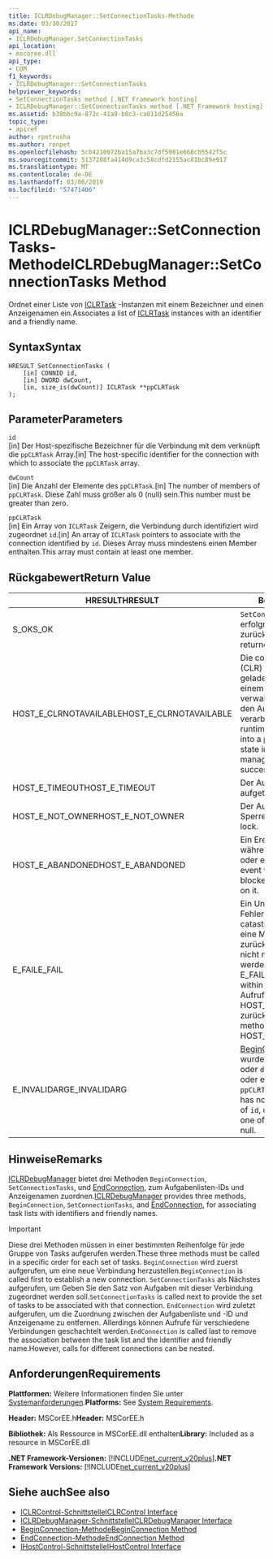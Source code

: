 ```yaml
---
title: ICLRDebugManager::SetConnectionTasks-Methode
ms.date: 03/30/2017
api_name:
- ICLRDebugManager.SetConnectionTasks
api_location:
- mscoree.dll
api_type:
- COM
f1_keywords:
- ICLRDebugManager::SetConnectionTasks
helpviewer_keywords:
- SetConnectionTasks method [.NET Framework hosting]
- ICLRDebugManager::SetConnectionTasks method [.NET Framework hosting]
ms.assetid: b38bbc9a-872c-41a9-b8c3-ca011d25456a
topic_type:
- apiref
author: rpetrusha
ms.author: ronpet
ms.openlocfilehash: 5cb4210972ba15a7ba3c7df5981e668cb5542f5c
ms.sourcegitcommit: 5137208fa414d9ca3c58cdfd2155ac81bc89e917
ms.translationtype: MT
ms.contentlocale: de-DE
ms.lasthandoff: 03/06/2019
ms.locfileid: "57471406"
---
```

# <a name="iclrdebugmanagersetconnectiontasks-method"></a><span data-ttu-id="dbcfe-102">ICLRDebugManager::SetConnectionTasks-Methode</span><span class="sxs-lookup"><span data-stu-id="dbcfe-102">ICLRDebugManager::SetConnectionTasks Method</span></span>
<span data-ttu-id="dbcfe-103">Ordnet einer Liste von [ICLRTask](../../../../docs/framework/unmanaged-api/hosting/iclrtask-interface.md) -Instanzen mit einem Bezeichner und einen Anzeigenamen ein.</span><span class="sxs-lookup"><span data-stu-id="dbcfe-103">Associates a list of [ICLRTask](../../../../docs/framework/unmanaged-api/hosting/iclrtask-interface.md) instances with an identifier and a friendly name.</span></span>  
  
## <a name="syntax"></a><span data-ttu-id="dbcfe-104">Syntax</span><span class="sxs-lookup"><span data-stu-id="dbcfe-104">Syntax</span></span>  
  
```  
HRESULT SetConnectionTasks (  
    [in] CONNID id,  
    [in] DWORD dwCount,  
    [in, size_is(dwCount)] ICLRTask **ppCLRTask  
);  
```  
  
## <a name="parameters"></a><span data-ttu-id="dbcfe-105">Parameter</span><span class="sxs-lookup"><span data-stu-id="dbcfe-105">Parameters</span></span>  
 `id`  
 <span data-ttu-id="dbcfe-106">[in] Der Host-spezifische Bezeichner für die Verbindung mit dem verknüpft die `ppCLRTask` Array.</span><span class="sxs-lookup"><span data-stu-id="dbcfe-106">[in] The host-specific identifier for the connection with which to associate the `ppCLRTask` array.</span></span>  
  
 `dwCount`  
 <span data-ttu-id="dbcfe-107">[in] Die Anzahl der Elemente des `ppCLRTask`.</span><span class="sxs-lookup"><span data-stu-id="dbcfe-107">[in] The number of members of `ppCLRTask`.</span></span> <span data-ttu-id="dbcfe-108">Diese Zahl muss größer als 0 (null) sein.</span><span class="sxs-lookup"><span data-stu-id="dbcfe-108">This number must be greater than zero.</span></span>  
  
 `ppCLRTask`  
 <span data-ttu-id="dbcfe-109">[in] Ein Array von `ICLRTask` Zeigern, die Verbindung durch identifiziert wird zugeordnet `id`.</span><span class="sxs-lookup"><span data-stu-id="dbcfe-109">[in] An array of `ICLRTask` pointers to associate with the connection identified by `id`.</span></span> <span data-ttu-id="dbcfe-110">Dieses Array muss mindestens einen Member enthalten.</span><span class="sxs-lookup"><span data-stu-id="dbcfe-110">This array must contain at least one member.</span></span>  
  
## <a name="return-value"></a><span data-ttu-id="dbcfe-111">Rückgabewert</span><span class="sxs-lookup"><span data-stu-id="dbcfe-111">Return Value</span></span>  
  
|<span data-ttu-id="dbcfe-112">HRESULT</span><span class="sxs-lookup"><span data-stu-id="dbcfe-112">HRESULT</span></span>|<span data-ttu-id="dbcfe-113">Beschreibung</span><span class="sxs-lookup"><span data-stu-id="dbcfe-113">Description</span></span>|  
|-------------|-----------------|  
|<span data-ttu-id="dbcfe-114">S_OK</span><span class="sxs-lookup"><span data-stu-id="dbcfe-114">S_OK</span></span>|<span data-ttu-id="dbcfe-115">`SetConnectionTasks` wurde erfolgreich zurückgegeben.</span><span class="sxs-lookup"><span data-stu-id="dbcfe-115">`SetConnectionTasks` returned successfully.</span></span>|  
|<span data-ttu-id="dbcfe-116">HOST_E_CLRNOTAVAILABLE</span><span class="sxs-lookup"><span data-stu-id="dbcfe-116">HOST_E_CLRNOTAVAILABLE</span></span>|<span data-ttu-id="dbcfe-117">Die common Language Runtime (CLR) wurde nicht in einen Prozess geladen wurde, oder die CLR ist in einem Zustand, in dem nicht verwalteten Code ausführen oder den Aufruf erfolgreich zu verarbeiten.</span><span class="sxs-lookup"><span data-stu-id="dbcfe-117">The common language runtime (CLR) has not been loaded into a process, or the CLR is in a state in which it cannot run managed code or process the call successfully.</span></span>|  
|<span data-ttu-id="dbcfe-118">HOST_E_TIMEOUT</span><span class="sxs-lookup"><span data-stu-id="dbcfe-118">HOST_E_TIMEOUT</span></span>|<span data-ttu-id="dbcfe-119">Der Aufruf ist ein Timeout aufgetreten.</span><span class="sxs-lookup"><span data-stu-id="dbcfe-119">The call timed out.</span></span>|  
|<span data-ttu-id="dbcfe-120">HOST_E_NOT_OWNER</span><span class="sxs-lookup"><span data-stu-id="dbcfe-120">HOST_E_NOT_OWNER</span></span>|<span data-ttu-id="dbcfe-121">Der Aufrufer ist nicht Besitzer der Sperre.</span><span class="sxs-lookup"><span data-stu-id="dbcfe-121">The caller does not own the lock.</span></span>|  
|<span data-ttu-id="dbcfe-122">HOST_E_ABANDONED</span><span class="sxs-lookup"><span data-stu-id="dbcfe-122">HOST_E_ABANDONED</span></span>|<span data-ttu-id="dbcfe-123">Ein Ereignis wurde abgebrochen, während sich der blockierte Thread oder eine Fiber darauf gewartet.</span><span class="sxs-lookup"><span data-stu-id="dbcfe-123">An event was canceled while a blocked thread or fiber was waiting on it.</span></span>|  
|<span data-ttu-id="dbcfe-124">E_FAIL</span><span class="sxs-lookup"><span data-stu-id="dbcfe-124">E_FAIL</span></span>|<span data-ttu-id="dbcfe-125">Ein Unbekannter Schwerwiegender Fehler ist aufgetreten.</span><span class="sxs-lookup"><span data-stu-id="dbcfe-125">An unknown catastrophic failure occurred.</span></span> <span data-ttu-id="dbcfe-126">Wenn eine Methode E_FAIL zurückgegeben hat, ist die CLR nicht mehr im Prozess verwendet werden.</span><span class="sxs-lookup"><span data-stu-id="dbcfe-126">After a method returns E_FAIL, the CLR is no longer usable within the process.</span></span> <span data-ttu-id="dbcfe-127">Nachfolgende Aufrufe zum Hosten der Methoden HOST_E_CLRNOTAVAILABLE zurück.</span><span class="sxs-lookup"><span data-stu-id="dbcfe-127">Subsequent calls to hosting methods return HOST_E_CLRNOTAVAILABLE.</span></span>|  
|<span data-ttu-id="dbcfe-128">E_INVALIDARG</span><span class="sxs-lookup"><span data-stu-id="dbcfe-128">E_INVALIDARG</span></span>|<span data-ttu-id="dbcfe-129">[BeginConnection](../../../../docs/framework/unmanaged-api/hosting/iclrdebugmanager-beginconnection-method.md) nicht aufgerufen wurde mithilfe dieses Werts von `id`, oder `dwCount` oder `id` ist 0 (null) oder eines der Elemente des `ppCLRTask` ist null.</span><span class="sxs-lookup"><span data-stu-id="dbcfe-129">[BeginConnection](../../../../docs/framework/unmanaged-api/hosting/iclrdebugmanager-beginconnection-method.md) has not been called using this value of `id`, or `dwCount` or `id` is zero, or one of the elements of `ppCLRTask` is null.</span></span>|  
  
## <a name="remarks"></a><span data-ttu-id="dbcfe-130">Hinweise</span><span class="sxs-lookup"><span data-stu-id="dbcfe-130">Remarks</span></span>  
 <span data-ttu-id="dbcfe-131">[ICLRDebugManager](../../../../docs/framework/unmanaged-api/hosting/iclrdebugmanager-interface.md) bietet drei Methoden `BeginConnection`, `SetConnectionTasks`, und [EndConnection](../../../../docs/framework/unmanaged-api/hosting/iclrdebugmanager-endconnection-method.md), zum Aufgabenlisten-IDs und Anzeigenamen zuordnen.</span><span class="sxs-lookup"><span data-stu-id="dbcfe-131">[ICLRDebugManager](../../../../docs/framework/unmanaged-api/hosting/iclrdebugmanager-interface.md) provides three methods, `BeginConnection`, `SetConnectionTasks`, and [EndConnection](../../../../docs/framework/unmanaged-api/hosting/iclrdebugmanager-endconnection-method.md), for associating task lists with identifiers and friendly names.</span></span>  
  
> [!IMPORTANT]
>  <span data-ttu-id="dbcfe-132">Diese drei Methoden müssen in einer bestimmten Reihenfolge für jede Gruppe von Tasks aufgerufen werden.</span><span class="sxs-lookup"><span data-stu-id="dbcfe-132">These three methods must be called in a specific order for each set of tasks.</span></span> <span data-ttu-id="dbcfe-133">`BeginConnection` wird zuerst aufgerufen, um eine neue Verbindung herzustellen.</span><span class="sxs-lookup"><span data-stu-id="dbcfe-133">`BeginConnection` is called first to establish a new connection.</span></span> <span data-ttu-id="dbcfe-134">`SetConnectionTasks` als Nächstes aufgerufen, um Geben Sie den Satz von Aufgaben mit dieser Verbindung zugeordnet werden soll.</span><span class="sxs-lookup"><span data-stu-id="dbcfe-134">`SetConnectionTasks` is called next to provide the set of tasks to be associated with that connection.</span></span> <span data-ttu-id="dbcfe-135">`EndConnection` wird zuletzt aufgerufen, um die Zuordnung zwischen der Aufgabenliste und -ID und Anzeigename zu entfernen. Allerdings können Aufrufe für verschiedene Verbindungen geschachtelt werden.</span><span class="sxs-lookup"><span data-stu-id="dbcfe-135">`EndConnection` is called last to remove the association between the task list and the identifier and friendly name.However, calls for different connections can be nested.</span></span>  
  
## <a name="requirements"></a><span data-ttu-id="dbcfe-136">Anforderungen</span><span class="sxs-lookup"><span data-stu-id="dbcfe-136">Requirements</span></span>  
 <span data-ttu-id="dbcfe-137">**Plattformen:** Weitere Informationen finden Sie unter [Systemanforderungen](../../../../docs/framework/get-started/system-requirements.md).</span><span class="sxs-lookup"><span data-stu-id="dbcfe-137">**Platforms:** See [System Requirements](../../../../docs/framework/get-started/system-requirements.md).</span></span>  
  
 <span data-ttu-id="dbcfe-138">**Header:** MSCorEE.h</span><span class="sxs-lookup"><span data-stu-id="dbcfe-138">**Header:** MSCorEE.h</span></span>  
  
 <span data-ttu-id="dbcfe-139">**Bibliothek:** Als Ressource in MSCorEE.dll enthalten</span><span class="sxs-lookup"><span data-stu-id="dbcfe-139">**Library:** Included as a resource in MSCorEE.dll</span></span>  
  
 <span data-ttu-id="dbcfe-140">**.NET Framework-Versionen:** [!INCLUDE[net_current_v20plus](../../../../includes/net-current-v20plus-md.md)]</span><span class="sxs-lookup"><span data-stu-id="dbcfe-140">**.NET Framework Versions:** [!INCLUDE[net_current_v20plus](../../../../includes/net-current-v20plus-md.md)]</span></span>  
  
## <a name="see-also"></a><span data-ttu-id="dbcfe-141">Siehe auch</span><span class="sxs-lookup"><span data-stu-id="dbcfe-141">See also</span></span>
- [<span data-ttu-id="dbcfe-142">ICLRControl-Schnittstelle</span><span class="sxs-lookup"><span data-stu-id="dbcfe-142">ICLRControl Interface</span></span>](../../../../docs/framework/unmanaged-api/hosting/iclrcontrol-interface.md)
- [<span data-ttu-id="dbcfe-143">ICLRDebugManager-Schnittstelle</span><span class="sxs-lookup"><span data-stu-id="dbcfe-143">ICLRDebugManager Interface</span></span>](../../../../docs/framework/unmanaged-api/hosting/iclrdebugmanager-interface.md)
- [<span data-ttu-id="dbcfe-144">BeginConnection-Methode</span><span class="sxs-lookup"><span data-stu-id="dbcfe-144">BeginConnection Method</span></span>](../../../../docs/framework/unmanaged-api/hosting/iclrdebugmanager-beginconnection-method.md)
- [<span data-ttu-id="dbcfe-145">EndConnection-Methode</span><span class="sxs-lookup"><span data-stu-id="dbcfe-145">EndConnection Method</span></span>](../../../../docs/framework/unmanaged-api/hosting/iclrdebugmanager-endconnection-method.md)
- [<span data-ttu-id="dbcfe-146">IHostControl-Schnittstelle</span><span class="sxs-lookup"><span data-stu-id="dbcfe-146">IHostControl Interface</span></span>](../../../../docs/framework/unmanaged-api/hosting/ihostcontrol-interface.md)
